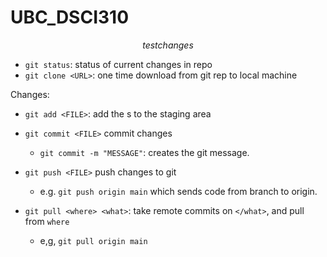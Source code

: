 # UBC_DSCI310

$$ test changes $$
- `git status`: status of current changes in repo
- `git clone <URL>`: one time download from git rep to local machine

Changes:
- `git add <FILE>`: add the </FILE>s to the staging area

- `git commit <FILE>` commit changes <FILE> 
    - `git commit -m "MESSAGE"`: creates the git message.

- `git push <FILE>` push changes to git
    - e.g. `git push origin main` which sends code from branch to origin.

- `git pull <where> <what>`: take remote commits on `</what>`, and pull from `where`
    - e,g, `git pull origin main`

